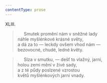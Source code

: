 ```yaml
---
contentType: prose
---
```


XLIII.

>      Smutek promění nám v sněžné lady  
> náhle myšlénkové krásné světy,  
> a dá za to — leckdy ovšem vhod nám —  
> bezovocné, chudé, ledné květy.

>      Slza v smutku, — dešť to vlažný, jarní,  
> holou zemi mění v živé sady,  
> a z té půdy poslzené vzrostou  
> květů myšlénkových jarní vnady.
